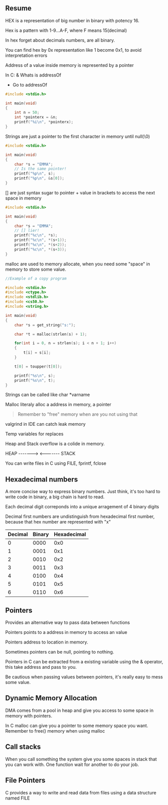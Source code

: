 ## Resume

HEX is a representation of big number in binary with potency 16.

Hex is a pattern with 1-9...A-F, where F means 15(decimal)

In hex forget about decimals numbers, are all binary.

You can find hex by 0x representation like 1 become 0x1, to avoid interpretation errors

Address of a value inside memory is represented by a pointer

In C:
& Whats is addressOf

- Go to addressOf

```c
#include <stdio.h>

int main(void)
{
    int n = 50;
    int *pointerx = &n;
    printf("%i\n", *pointerx);
}
```

Strings are just a pointer to the first character in memory until null(\0)

```c
#include <stdio.h>

int main(void)
{
    char *s = "EMMA";
    // Is the same pointer!
    printf("%p\n", s);
    printf("%p\n", &s[0]);
}
```

[] are just syntax sugar to pointer + value in brackets to access the next space in memory

```c
#include <stdio.h>

int main(void)
{
    char *s = "EMMA";
    // [] lier!
    printf("%c\n", *s);
    printf("%c\n", *(s+1));
    printf("%c\n", *(s+2));
    printf("%c\n", *(s+3));
}
```

malloc are used to memory allocate, when you need some "space" in memory to store some value.

```c
//Example of a copy program

#include <stdio.h>
#include <ctype.h>
#include <stdlib.h>
#include <cs50.h>
#include <string.h>

int main(void)
{
    char *s = get_string("s:");

    char *t = malloc(strlen(s) + 1);

    for(int i = 0, n = strlen(s); i < n + 1; i++)
    {
        t[i] = s[i];
    }

    t[0] = toupper(t[0]);

    printf("%s\n", s);
    printf("%s\n", t);
}
```

Strings can be called like char \*varname

Malloc literaly alloc a address in memory, a pointer

> Remember to "free" memory when are you not using that

valgrind in IDE can catch leak memory

Temp variables for replaces

Heap and Stack overflow is a colide in memory.

HEAP -------> <------- STACK

You can write files in C using FILE, fprintf, fclose

## Hexadecimal numbers

A more concise way to express binary numbers. Just think, it's too hard to write code in binary, a big chain is hard to read.

Each decimal digit correponds into a unique arragement of 4 binary digits

Decimal first numbers are undistinguish from hexadecimal first number, because that hex number are represented with "x"

| Decimal | Binary | Hexadecimal |
| ------- | ------ | ----------- |
| 0       | 0000   | 0x0         |
| 1       | 0001   | 0x1         |
| 2       | 0010   | 0x2         |
| 3       | 0011   | 0x3         |
| 4       | 0100   | 0x4         |
| 5       | 0101   | 0x5         |
| 6       | 0110   | 0x6         |

## Pointers

Provides an alternative way to pass data between functions

Pointers points to a address in memory to access an value

Pointers address to location in memory.

Sometimes pointers can be null, pointing to nothing.

Pointers in C can be extracted from a existing variable using the & operator, this take address and pass to you.

Be cautious when passing values between pointers, it's really easy to mess some value.

## Dynamic Memory Allocation

DMA comes from a pool in heap and give you access to some space in memory with pointers.

In C malloc can give you a pointer to some memory space you want. Remember to free() memory when using malloc

## Call stacks

When you call something the system give you some spaces in stack that you can work with. One function wait for another to do your job.

## File Pointers

C provides a way to write and read data from files using a data structure named FILE
